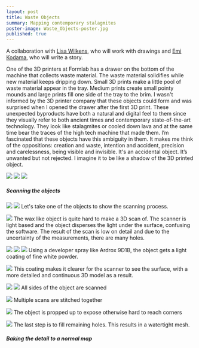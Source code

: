 ```yaml
---
layout: post
title: Waste Objects
summary: Mapping contemporary stalagmites
poster-image: Waste_Objects-poster.jpg
published: true
---
```

A collaboration with [Lisa Wilkens](http://www.lisawilkens.com/), who will work with drawings and [Emi Kodama](http://emikodama.com/), who will write a story.

One of the 3D printers at Formlab has a drawer on the bottom of the machine that collects waste
material. The waste material solidifies while new material keeps dripping down. Small 3D prints make
a little pool of waste material appear in the tray. Medium prints create small pointy mounds and large
prints fill one side of the tray to the brim. I wasn't informed by the 3D printer company that these
objects could form and was surprised when I opened the drawer after the first 3D print. These
unexpected byproducts have both a natural and digital feel to them since they visually refer to both
ancient times and contemporary state-of-the-art technology. They look like stalagmites or cooled down
lava and at the same time bear the traces of the high tech machine that made them. I’m fascinated
that these objects have this ambiguity in them. It makes me think of the oppositions: creation and
waste, intention and accident, precision and carelessness, being visible and invisible. It's an accidental
object. It’s unwanted but not rejected. I imagine it to be like a shadow of the 3D printed object.

![](/images/waste-objects-01.jpg)
![](/images/waste-objects-02.jpg)
![](/images/waste-objects-03.jpg)


##### Scanning the objects

![](/images/waste-objects-shape-back.JPG)
![](/images/waste-objects-shape-front.JPG)
Let's take one of the objects to show the scanning process.

![](/images/waste-objects-scan_result_bad.jpg)
The wax like object is quite hard to make a 3D scan of. The scanner is light based and the object disperses the light under the surface, confusing the software. The result of the scan is low on detail and due to the uncertainty of the measurements, there are many holes.

![](/images/waste-objects-Ardrox-9D1B.JPG)
![](/images/waste-objects-shape-white-back.JPG)
![](/images/waste-objects-shape-white-front.JPG)
Using a developer spray like Ardrox 9D1B, the object gets a light coating of fine white powder.

![](/images/waste-objects-scan-result-better.jpg)
This coating makes it clearer for the scanner to see the surface, with a more detailed and continuous 3D model as a result.

![](/images/waste-objects-scanning-1.JPG)
![](/images/waste-objects-scanning-2.JPG)
All sides of the object are scanned

![](/images/waste-objects-stitching-scans.jpg)
Multiple scans are stitched together

![](/images/waste-objects-propping-up-the-shape.JPG)
The object is propped up to expose otherwise hard to reach corners

![](/images/waste-objects-hole-filling.jpg)
The last step is to fill remaining holes. This results in a watertight mesh.


##### Baking the detail to a normal map
